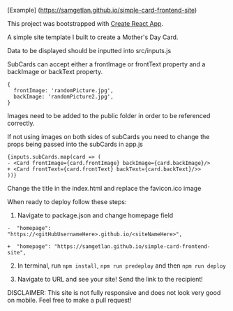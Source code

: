 [Example] (https://samgetlan.github.io/simple-card-frontend-site)

This project was bootstrapped with [Create React App](https://github.com/facebookincubator/create-react-app).

A simple site template I built to create a Mother's Day Card. 

Data to be displayed should be inputted into src/inputs.js

SubCards can accept either a frontImage or frontText property and a backImage or backText property.

```
{
  frontImage: 'randomPicture.jpg',
  backImage: 'randomPicture2.jpg',
}
```

Images need to be added to the public folder in order to be referenced correctly.


If not using images on both sides of subCards you need to change the props being passed into the subCards in app.js

```
{inputs.subCards.map(card => (
- <Card frontImage={card.frontImage} backImage={card.backImage}/>
+ <Card frontText={card.frontText} backText={card.backText}/>>
))}
```

Change the title in the index.html and replace the favicon.ico image

When ready to deploy follow these steps:

1. Navigate to package.json and change homepage field
```
-  "homepage": "https://<gitHubUsernameHere>.github.io/<siteNameHere>",

+  "homepage": "https://samgetlan.github.io/simple-card-frontend-site",
```


2. In terminal, run `npm install`, `npm run predeploy` and then `npm run deploy`

3. Navigate to URL and see your site! Send the link to the recipient!


DISCLAIMER: This site is not fully responsive and does not look very good on mobile. Feel free to make a pull request!

